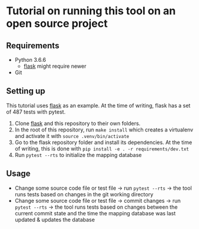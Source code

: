 # Tutorial on running this tool on an open source project

## Requirements

- Python 3.6.6
  - [flask](https://github.com/pallets/flask) might require newer
- Git

## Setting up

This tutorial uses [flask](https://github.com/pallets/flask) as an example. At the time of writing, flask has a set of 487 tests with pytest.

1. Clone [flask](https://github.com/pallets/flask) and this repository to their own folders.
2. In the root of this repository, run `make install` which creates a virtualenv and activate it with `source .venv/bin/activate`
3. Go to the flask repository folder and install its dependencies. At the time of writing, this is done with `pip install -e . -r requirements/dev.txt`
4. Run `pytest --rts` to initialize the mapping database

## Usage

- Change some source code file or test file -> run `pytest --rts` -> the tool runs tests based on changes in the git working directory
- Change some source code file or test file -> commit changes -> run `pytest --rts` -> the tool runs tests based on changes between the current commit state and the time the mapping database was last updated & updates the database
